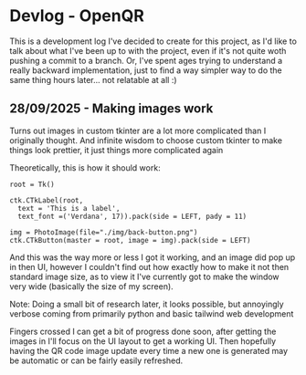 # Devlog - OpenQR

This is a development log I've decided to create for this project, as I'd like to talk about what I've been up to with the project, even if it's not quite woth pushing a commit to a branch.
Or, I've spent ages trying to understand a really backward implementation, just to find a way simpler way to do the same thing hours later... not relatable at all :)

## 28/09/2025 - Making images work

Turns out images in custom tkinter are a lot more complicated than I originally thought.
And infinite wisdom to choose custom tkinter to make things look prettier, it just things more complicated again

Theoretically, this is how it should work:
```
root = Tk()

ctk.CTkLabel(root, 
  text = 'This is a label', 
  text_font =('Verdana', 17)).pack(side = LEFT, pady = 11)

img = PhotoImage(file="./img/back-button.png")
ctk.CTkButton(master = root, image = img).pack(side = LEFT)

```

And this was the way more or less I got it working, and an image did pop up in then UI, however I couldn't find out how exactly how to make it not then standard image size, as to view it I've currently got to make the window very wide (basically the size of my screen). 

Note: Doing a small bit of research later, it looks possible, but annoyingly verbose coming from primarily python and basic tailwind web development

Fingers crossed I can get a bit of progress done soon, after getting the images in I'll focus on the UI layout to get a working UI.
Then hopefully having the QR code image update every time a new one is generated may be automatic or can be fairly easily refreshed.

##
